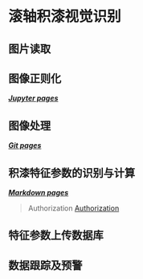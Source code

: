 # 滚轴积漆视觉识别
## 图片读取
   
## 图像正则化
   [***Jupyter pages***](https://jupyter.org/)
## 图像处理
   [***Git pages***](https://git-scm.com/)
## 积漆特征参数的识别与计算
   [***Markdown pages***](https://docs.github.com/en/get-started/writing-on-github/getting-started-with-writing-and-formatting-on-github/basic-writing-and-formatting-syntax)
  >Authorization
  [Authorization](https://github.tesla.cn/DPP)
## 特征参数上传数据库

## 数据跟踪及预警
